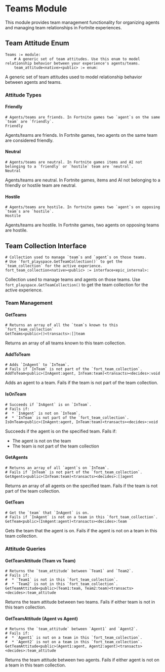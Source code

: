 # Teams Module

This module provides team management functionality for organizing agents and managing team relationships in Fortnite experiences.

## Team Attitude Enum

```verse
Teams := module:
    # A generic set of team attitudes. Use this enum to model relationship behavior between your experience's agents/teams.
    team_attitude<native><public> := enum:
```

A generic set of team attitudes used to model relationship behavior between agents and teams.

### Attitude Types

#### Friendly
```verse
# Agents/teams are friends. In Fortnite games two `agent`s on the same `team` are `friendly`.
Friendly
```

Agents/teams are friends. In Fortnite games, two agents on the same team are considered friendly.

#### Neutral
```verse
# Agents/teams are neutral. In Fortnite games items and AI not belonging to a `friendly` or `hostile` team are `neutral`.
Neutral
```

Agents/teams are neutral. In Fortnite games, items and AI not belonging to a friendly or hostile team are neutral.

#### Hostile
```verse
# Agents/teams are hostile. In fortnite games two `agent`s on opposing `team`s are `hostile`.
Hostile
```

Agents/teams are hostile. In Fortnite games, two agents on opposing teams are hostile.

## Team Collection Interface

```verse
# Collection used to manage `team`s and `agent`s on those teams.
# Use `fort_playspace.GetTeamCollection()` to get the `team_collection` for the active experience.
fort_team_collection<native><public> := interface<epic_internal>:
```

Collection used to manage teams and agents on those teams. Use `fort_playspace.GetTeamCollection()` to get the team collection for the active experience.

### Team Management

#### GetTeams
```verse
# Returns an array of all the `team`s known to this `fort_team_collection`
GetTeams<public>()<transacts>:[]team
```

Returns an array of all teams known to this team collection.

#### AddToTeam
```verse
# Adds `InAgent` to `InTeam`.
# Fails if `InTeam` is not part of the `fort_team_collection`.
AddToTeam<public>(InAgent:agent, InTeam:team)<transacts><decides>:void
```

Adds an agent to a team. Fails if the team is not part of the team collection.

#### IsOnTeam
```verse
# Succeeds if `InAgent` is on `InTeam`.
# Fails if:
#  * `InAgent` is not on `InTeam`.
#  * `InTeam` is not part of the `fort_team_collection`.
IsOnTeam<public>(InAgent:agent, InTeam:team)<transacts><decides>:void
```

Succeeds if the agent is on the specified team. Fails if:
- The agent is not on the team
- The team is not part of the team collection

#### GetAgents
```verse
# Returns an array of all `agent`s on `InTeam`.
# Fails if `InTeam` is not part of the `fort_team_collection`.
GetAgents<public>(InTeam:team)<transacts><decides>:[]agent
```

Returns an array of all agents on the specified team. Fails if the team is not part of the team collection.

#### GetTeam
```verse
# Get the `team` that `InAgent` is on.
# Fails if `InAgent` is not on a team in this `fort_team_collection`.
GetTeam<public>(InAgent:agent)<transacts><decides>:team
```

Gets the team that the agent is on. Fails if the agent is not on a team in this team collection.

### Attitude Queries

#### GetTeamAttitude (Team vs Team)
```verse
# Returns the `team_attitude` between `Team1` and `Team2`.
# Fails if:
#  * `Team1` is not in this `fort_team_collection`.
#  * `Team2` is not in this `fort_team_collection`.
GetTeamAttitude<public>(Team1:team, Team2:team)<transacts><decides>:team_attitude
```

Returns the team attitude between two teams. Fails if either team is not in this team collection.

#### GetTeamAttitude (Agent vs Agent)
```verse
# Returns the `team_attitude` between `Agent1` and `Agent2`.
# Fails if:
#  * `Agent1` is not on a team in this `fort_team_collection`.
#  * `Agent2` is not on a team in this `fort_team_collection`.
GetTeamAttitude<public>(Agent1:agent, Agent2:agent)<transacts><decides>:team_attitude
```

Returns the team attitude between two agents. Fails if either agent is not on a team in this team collection.
